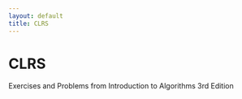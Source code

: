 ```yaml
---
layout: default
title: CLRS
---
```


# CLRS
Exercises and Problems from Introduction to Algorithms 3rd Edition
